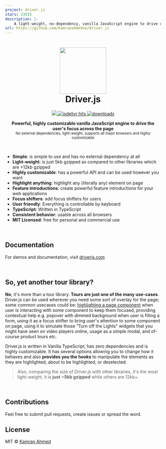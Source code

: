 ```yaml
---
project: driver.js
stars: 23815
description: |-
    A light-weight, no-dependency, vanilla JavaScript engine to drive user's focus across the page
url: https://github.com/kamranahmedse/driver.js
---
```


<h1 align="center"><img height="150" src="https://driverjs.com/driver.svg" /><br> Driver.js</h1>

<p align="center">
  <a href="https://github.com/kamranahmedse/driver.js/blob/master/license">
    <img src="https://img.shields.io/badge/License-MIT-yellow.svg" />
  </a>
  <a href="https://www.jsdelivr.com/package/npm/driver.js">
    <img src="https://data.jsdelivr.com/v1/package/npm/driver.js/badge?style=rounded" alt="jsdelivr hits" />
  </a>
  <a href="https://npmjs.org/package/driver.js">
    <img src="https://img.shields.io/npm/dm/driver.js" alt="downloads" />
  </a>
</p>

<p align="center">
  <b>Powerful, highly customizable vanilla JavaScript engine to drive the user's focus across the page</b></br>
  <sub>No external dependencies, light-weight, supports all major browsers and highly customizable </sub><br>
</p>

<br />

- **Simple**: is simple to use and has no external dependency at all
- **Light-weight**: is just 5kb gzipped as compared to other libraries which are +12kb gzipped
- **Highly customizable**: has a powerful API and can be used however you want
- **Highlight anything**: highlight any (literally any) element on page
- **Feature introductions**: create powerful feature introductions for your web applications
- **Focus shifters**: add focus shifters for users
- **User friendly**: Everything is controllable by keyboard
- **TypeScript**: Written in TypeScript
- **Consistent behavior**: usable across all browsers
- **MIT Licensed**: free for personal and commercial use

<br />

## Documentation

For demos and documentation, visit [driverjs.com](https://driverjs.com)

<br />

## So, yet another tour library?

**No**, it's more than a tour library. **Tours are just one of the many use-cases**. Driver.js can be used wherever you need some sort of overlay for the page; some common usecases could be: [highlighting a page component](https://i.imgur.com/TS0LSK9.png) when user is interacting with some component to keep them focused, providing contextual help e.g. popover with dimmed background when user is filling a form, using it as a focus shifter to bring user's attention to some component on page, using it to simulate those "Turn off the Lights" widgets that you might have seen on video players online, usage as a simple modal, and of-course product tours etc.

Driver.js is written in Vanilla TypeScript, has zero dependencies and is highly customizable. It has several options allowing you to change how it behaves and also **provides you the hooks** to manipulate the elements as they are highlighted, about to be highlighted, or deselected.

> Also, comparing the size of Driver.js with other libraries, it's the most light-weight, it is **just ~5kb gzipped** while others are 12kb+.

<br>

## Contributions

Feel free to submit pull requests, create issues or spread the word.

## License

MIT &copy; [Kamran Ahmed](https://twitter.com/kamrify)

